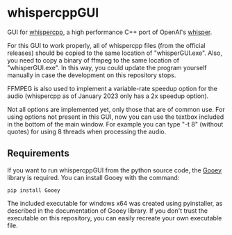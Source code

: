 # whispercppGUI
GUI for [whispercpp](https://github.com/ggerganov/whisper.cpp), a high performance C++ port of OpenAI's [whisper](https://github.com/openai/whisper).

For this GUI to work properly, all of whispercpp files (from the official releases) should be copied to the same location of "whisperGUI.exe". Also, you need to copy a binary of ffmpeg to the same location of "whisperGUI.exe". In this way, you could update the program yourself manually in case the development on this repository stops.

FFMPEG is also used to implement a variable-rate speedup option for the audio (whispercpp as of January 2023 only has a 2x speedup option).

Not all options are implemented yet, only those that are of common use. For using options not present in this GUI, now you can use the textbox included in the bottom of the main window. For example you can type "-t 8" (without quotes) for using 8 threads when processing the audio.

## Requirements

If you want to run whispercppGUI from the python source code, the [Gooey](https://github.com/chriskiehl/Gooey) library is required. You can install Gooey with the command:

`pip install Gooey`

The included executable for windows x64 was created using pyinstaller, as described in the documentation of Gooey library. If you don't trust the executable on this repository, you can easily recreate your own executable file.  
